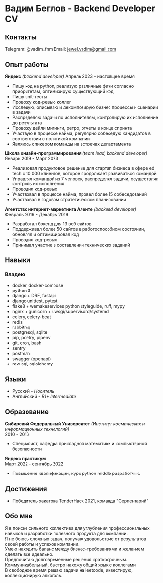 # Вадим Беглов - Backend Developer CV

## Контакты
Telegram: @vadim_fnm
Email: jewel.vadim@gmail.com  

## Опыт работы

**Яндекс** *(backend developer)*
Апрель 2023 - настоящее время
- Пишу код на python, реализую различные фичи согласно приоритетам, оптимизирую существующий код
- Пишу unit-тесты
- Провожу код-ревью коллег
- Исследую, описываю и декомпозирую бизнес процессы и сценарии в задачи
- Распределяю задачи по исполнителям, контролирую их исполнение до результата
- Провожу дейли митинги, ретро, отчеты в конце спринта
- Участвую в процессе найма, регулярно собеседую кандидатов в соответствии с политикой компании
- Являюсь спикером команды на встречах департамента

**Школа онлайн-программирования** *(team lead, backend developer)*  
Январь 2019 - Март 2023
- Реализовал продуктовое решение для стартап бизнеса в сфере ed tech с 10 000 клиентов, которое продолжает развиваться командой
- Управлял командой из 7 человек, распределял задачи, осуществлял контроль их исполнения
- Проводил код-ревью
- Участвовал в процессе найма, провел более 15 собеседований
- Участвовал в годовом стратегическом планировании

**Агентство интернет-маркетинга Аленте** *(backend developer)*  
Февраль 2016 - Декабрь 2019
- Разработал бэкенд для 13 веб сайтов
- Поддерживал более 50 сайтов в работоспособном состоянии, обновлял и оптимизировал код
- Проводил код-ревью
- Принимал участие в составлении технических заданий

## Навыки
### Владею
- docker, docker-compose
- python 3
- django + DRF, fastapi
- django unittest, pytest
- flake8 + wemakeservices python styleguide, ruff, mypy
- nginx + gunicorn + uwsgi/supervisord/systemd
- celery, celery-beat
- redis
- rabbitmq
- postgresql, sqlite
- pip, poetry, pipenv
- git, cron, bash
- sentry
- postman
- swagger (openapi)
- raw sql, sqlalchemy

## Языки
- Русский - *Носитель*
- Английский - *B1+ Intermediate*

## Образование

**Сибирский Федеральный Университет** *(Институт космических и информационных технологий)*  
2010 - 2016

- Специалист, кафедра прикладной математики и компьютерной безопасности

**Яндекс практикум**  
Март 2022 - сентябрь 2022  

- Повышение квалификации, курс python middle разработчик.

## Достижения

- Победитель хакатона TenderHack 2021, команда "Серпентарий"

## Обо мне
Я в поиске сильного коллектива для углубления профессиональных навыков и разработки полезного продукта для компании.  
Я не боюсь сложных задач, получаю удовольствие от результатов своей работы и успехов компании.  
Умею находить баланс между бизнес-требованиями и желанием сделать все идеально.  
Предпочитаю долговременные решения краткосрочным.  
Коммуникабельный, быстро нахожу общий язык с коллегами.  
В свободное время решаю задачи на leetcode, инвестирую, коллекционирую алкоголь.  
